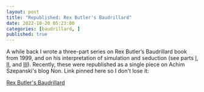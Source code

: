 ```yaml
---
layout: post
title: "Republished: Rex Butler's Baudrillard"
date: 2022-10-20 05:23:00
categories: [baudrillard, ]
published: true
---
```


A while back I wrote a three-part series on Rex Butler’s Baudrillard book from 1999, and on his interpretation of simulation and seduction (see parts [I]({{site.baseurl}}/2021/07/22/butler-simulation.html), [II]({{site.baseurl}}/2021/07/23/butler-seduction.html), and [III]({{site.baseurl}}/2021/07/28/butler-collection.html)). Recently, these were republished as a single piece on Achim Szepanski's blog Non. Link pinned here so I don't lose it:

[Rex Butler's Baudrillard](https://non.copyriot.com/rex-butlers-baudrillard/)
